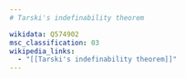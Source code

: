 ```yaml
---
# Tarski's indefinability theorem

wikidata: Q574902
msc_classification: 03
wikipedia_links:
  - "[[Tarski's indefinability theorem]]"
---
```

